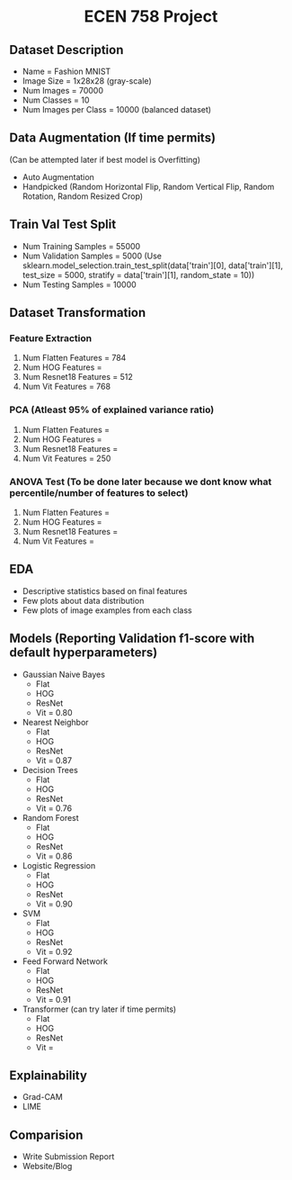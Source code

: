 <h1 style="text-align:center;">ECEN 758 Project</h1>

## Dataset Description
- Name = Fashion MNIST
- Image Size = 1x28x28 (gray-scale)
- Num Images = 70000
- Num Classes = 10
- Num Images per Class = 10000 (balanced dataset)

## Data Augmentation (If time permits)
(Can be attempted later if best model is Overfitting)
- Auto Augmentation
- Handpicked (Random Horizontal Flip, Random Vertical Flip, Random Rotation, Random Resized Crop)

## Train Val Test Split
- Num Training Samples = 55000
- Num Validation Samples = 5000 (Use sklearn.model_selection.train_test_split(data['train'][0], data['train'][1], test_size = 5000, stratify = data['train'][1], random_state = 10))
- Num Testing Samples = 10000

## Dataset Transformation
### Feature Extraction
1. Num Flatten Features = 784
1. Num HOG Features =
1. Num Resnet18 Features = 512
1. Num Vit Features = 768
### PCA (Atleast 95% of explained variance ratio)
1. Num Flatten Features = 
1. Num HOG Features = 
1. Num Resnet18 Features = 
1. Num Vit Features = 250
### ANOVA Test (To be done later because we dont know what percentile/number of features to select)
1. Num Flatten Features = 
1. Num HOG Features = 
1. Num Resnet18 Features = 
1. Num Vit Features =

## EDA
- Descriptive statistics based on final features
- Few plots about data distribution
- Few plots of image examples from each class

## Models (Reporting Validation f1-score with default hyperparameters)
- Gaussian Naive Bayes
    - Flat
    - HOG
    - ResNet
    - Vit = 0.80
- Nearest Neighbor
    - Flat
    - HOG
    - ResNet
    - Vit = 0.87
- Decision Trees
    - Flat
    - HOG
    - ResNet
    - Vit = 0.76
- Random Forest
    - Flat
    - HOG
    - ResNet
    - Vit = 0.86
- Logistic Regression
    - Flat
    - HOG
    - ResNet
    - Vit = 0.90
- SVM
    - Flat
    - HOG
    - ResNet
    - Vit = 0.92
- Feed Forward Network
    - Flat
    - HOG
    - ResNet
    - Vit = 0.91
- Transformer (can try later if time permits)
    - Flat
    - HOG
    - ResNet
    - Vit = 

## Explainability
- Grad-CAM
- LIME

## Comparision
- Write Submission Report
- Website/Blog
